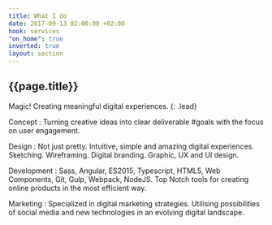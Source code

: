 ```yaml
---
title: What I do
date: 2017-09-13 02:00:00 +02:00
hook: services
"on_home": true
inverted: true
layout: section
---
```


## {{page.title}}

Magic! Creating meaningful digital experiences.
{: .lead}

Concept
: Turning creative ideas into clear deliverable #goals with the focus on user engagement.

Design
: Not just pretty. Intuitive, simple and amazing digital experiences. Sketching. Wireframing. Digital branding. Graphic, UX and UI design.

Development
: Sass, Angular, ES2015, Typescript, HTML5, Web Components, Git, Gulp, Webpack, NodeJS. Top Notch tools for creating online products in the most efficient way.

Marketing
: Specialized in digital marketing strategies. Utilising possibilities of social media and new technologies in an evolving digital landscape.
